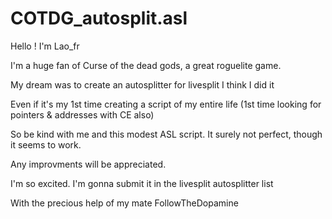 # COTDG_autosplit.asl
Hello ! I'm Lao_fr

I'm a huge fan of Curse of the dead gods, a great roguelite game.

My dream was to create an autosplitter for livesplit
I think I did it

Even if it's my 1st time creating a script of my entire life (1st time looking for pointers & addresses with CE also)

So be kind with me and this modest ASL script.
It surely not perfect, though it seems to work.

Any improvments will be appreciated.

I'm so excited. I'm gonna submit it in the livesplit autosplitter list

With the precious help of my mate FollowTheDopamine
